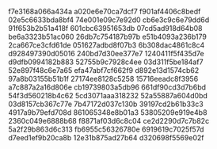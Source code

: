 f7e3168a066a434a
a020e6e70ca7dcf7
f901af4406c8bedf
02e5c6633bda8bf4
74e001e09c7e92d0
cb6e3c9c6e79dd6d
91f653b2b51a418f
601cbc63951653db
07cd5ad918d64b08
be6a3323b51ac060
26db7c754187b97b
e51b4093a236b179
2ca667ce3cfd61de
051627adbd8f07b3
6b308dac4861c8c4
d928497390d05016
240bd7d30ee377e7
1240411f5f435d7e
d9dfb0994182b883
52755b9c7928c4ee
03d311f5be184af7
52e897f48c6e7a65
efa47abf7cf662f9
d892e13d1574cb62
97a8b03155b51b1f
27174ee8128c5258
15716eeadc8f3956
a7c887a2a16d806e
cb19739803a5db96
661df90cd3d7b6bd
54f3d560218b4c62
5cd3071aaa318232
52a55887a604d0bd
03d8157cb367c77e
7b47172d037c130b
39197cd2b61b33c3
4917a9b79efd708d
861065348e8b01a3
53805209e919e4b8
2360c049e6888b68
f8871af03d6c8c04
ce2d2290d7c7b82c
5a2f29b863d6c313
fb6955c56326780e
6919619c7025f57d
d7eed1ef9b20ca8b
12e31b875ad27b64
d320698f5569e02f
